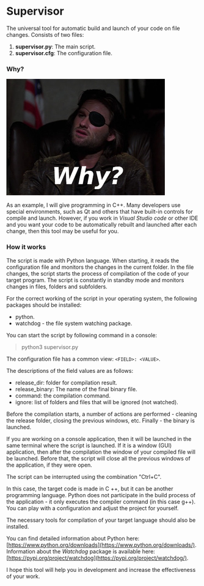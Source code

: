 # Supervisor

The universal tool for automatic build and launch of your code on file changes.
Consists of two files:

1. **supervisor.py**: The main script.
2. **supervisor.cfg**: The configuration file.

### Why?

![why](media/why.png)

As an example, I will give programming in C++. Many developers use special environments, such as Qt and others that have built-in controls for compile and launch. However, if you work in *Visual Studio code* or other IDE and you want your code to be automatically rebuilt and launched after each change, then this tool may be useful for you.

### How it works

The script is made with Python language. When starting, it reads the configuration file and monitors the changes in the current folder. In the file changes, the script starts the process of compilation of the code of your target program. The script is constantly in standby mode and monitors changes in files, folders and subfolders.

For the correct working of the script in your operating system, the following packages should be installed:

* python.
* watchdog - the file system watching package.

You can start the script by following command in a console:

> python3 supervisor.py

The configuration file has a common view: `<FIELD>: <VALUE>`.

The descriptions of the field values are as follows:

* release_dir: folder for compilation result. 
* release_binary: The name of the final binary file. 
* command: the compilation command. 
* ignore: list of folders and files that will be ignored (not watched).

Before the compilation starts, a number of actions are performed - cleaning the release folder, closing the previous windows, etc. Finally - the binary is launched.

If you are working on a console application, then it will be launched in the same terminal where the script is launched. If it is a window (GUI) application, then after the compilation the window of your compiled file will be launched. Before that, the script will close all the previous windows of the application, if they were open.

The script can be interrupted using the combination "Ctrl+C".

In this case, the target code is made in C ++, but it can be another programming language. Python does not participate in the build process of the application - it only executes the compiler command (in this case g++).
You can play with a configuration and adjust the project for yourself.

The necessary tools for compilation of your target language should also be installed.

You can find detailed information about Python here: [https://www.python.org/downloads](https://www.python.org/downloads/).
Information about the *Watchdog* package is available here: [https://pypi.org/project/watchdog](https://pypi.org/project/watchdog/).

I hope this tool will help you in development and increase the effectiveness of your work.